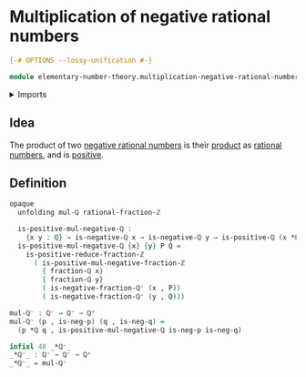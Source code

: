 # Multiplication of negative rational numbers

```agda
{-# OPTIONS --lossy-unification #-}

module elementary-number-theory.multiplication-negative-rational-numbers where
```

<details><summary>Imports</summary>

```agda
open import elementary-number-theory.multiplication-positive-rational-numbers
open import elementary-number-theory.multiplication-rational-numbers
open import elementary-number-theory.negative-integer-fractions
open import elementary-number-theory.negative-rational-numbers
open import elementary-number-theory.positive-and-negative-rational-numbers
open import elementary-number-theory.positive-integer-fractions
open import elementary-number-theory.positive-rational-numbers
open import elementary-number-theory.rational-numbers

open import foundation.dependent-pair-types
```

</details>

## Idea

The product of two
[negative rational numbers](elementary-number-theory.negative-rational-numbers.md)
is their [product](elementary-number-theory.multiplication-rational-numbers.md)
as [rational numbers](elementary-number-theory.rational-numbers.md), and is
[positive](elementary-number-theory.positive-rational-numbers.md).

## Definition

```agda
opaque
  unfolding mul-ℚ rational-fraction-ℤ

  is-positive-mul-negative-ℚ :
    {x y : ℚ} → is-negative-ℚ x → is-negative-ℚ y → is-positive-ℚ (x *ℚ y)
  is-positive-mul-negative-ℚ {x} {y} P Q =
    is-positive-reduce-fraction-ℤ
      ( is-positive-mul-negative-fraction-ℤ
        { fraction-ℚ x}
        { fraction-ℚ y}
        ( is-negative-fraction-ℚ⁻ (x , P))
        ( is-negative-fraction-ℚ⁻ (y , Q)))

mul-ℚ⁻ : ℚ⁻ → ℚ⁻ → ℚ⁺
mul-ℚ⁻ (p , is-neg-p) (q , is-neg-q) =
  (p *ℚ q , is-positive-mul-negative-ℚ is-neg-p is-neg-q)

infixl 40 _*ℚ⁻_
_*ℚ⁻_ : ℚ⁻ → ℚ⁻ → ℚ⁺
_*ℚ⁻_ = mul-ℚ⁻
```
